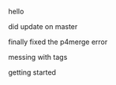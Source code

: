 hello


did update on master

finally fixed the p4merge error


messing with tags


getting started
